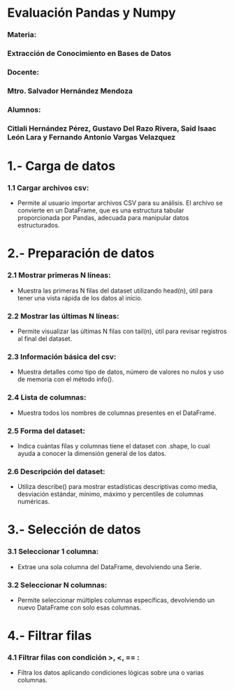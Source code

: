 # Evaluación Pandas y Numpy
### Materia: 
### Extracción de Conocimiento en Bases de Datos
### Docente:
### Mtro. Salvador Hernández Mendoza
### Alumnos: 
### Citlali Hernández Pérez, Gustavo Del Razo Rivera, Said Isaac León Lara y Fernando Antonio Vargas Velazquez

# 1.- Carga de datos
### 1.1 Cargar archivos csv:
* Permite al usuario importar archivos CSV para su análisis. El archivo se convierte en un DataFrame, que es una estructura tabular proporcionada por Pandas, adecuada para manipular datos estructurados.

# 2.- Preparación de datos
### 2.1 Mostrar primeras N líneas:
* Muestra las primeras N filas del dataset utilizando head(n), útil para tener una vista rápida de los datos al inicio.
### 2.2 Mostrar las últimas N líneas:
* Permite visualizar las últimas N filas con tail(n), útil para revisar registros al final del dataset.
### 2.3 Información básica del csv:
* Muestra detalles como tipo de datos, número de valores no nulos y uso de memoria con el método info().
### 2.4 Lista de columnas:
* Muestra todos los nombres de columnas presentes en el DataFrame.
### 2.5 Forma del dataset:
* Indica cuántas filas y columnas tiene el dataset con .shape, lo cual ayuda a conocer la dimensión general de los datos.
### 2.6 Descripción del dataset:
* Utiliza describe() para mostrar estadísticas descriptivas como media, desviación estándar, mínimo, máximo y percentiles de columnas numéricas.

# 3.- Selección de datos
### 3.1 Seleccionar 1 columna:
* Extrae una sola columna del DataFrame, devolviendo una Serie.
### 3.2 Seleccionar N columnas:
* Permite seleccionar múltiples columnas específicas, devolviendo un nuevo DataFrame con solo esas columnas.

# 4.- Filtrar filas
### 4.1 Filtrar filas con condición >, <, == :
* Filtra los datos aplicando condiciones lógicas sobre una o varias columnas.
